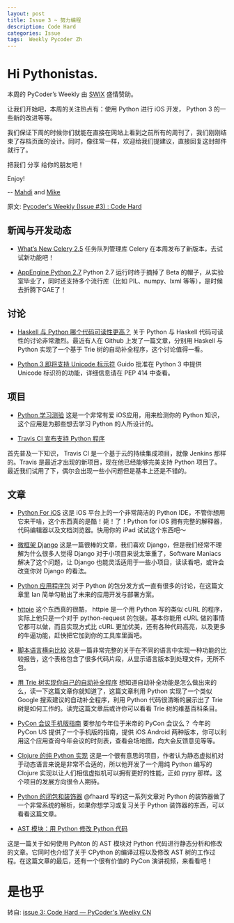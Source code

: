 ```yaml
---
layout: post
title: Issue 3 ~ 努力编程
description: Code Hard
categories: Issue
tags:  Weekly Pycoder Zh
---
```


# Hi Pythonistas. 

本周的 PyCoder’s Weekly 由 [SWIX](http://swixhq.com/) 盛情赞助。

让我们开始吧，本周的关注热点有：使用 Python 进行 iOS 开发， Python 3 的一些新的改进等等。

我们保证下周的时候你们就能在直接在网站上看到之前所有的周刊了，我们刚刚结束了存档页面的设计。同时，像往常一样，欢迎给我们提建议，直接回复这封邮件就行了。

把我们 分享 给你的朋友吧！


Enjoy!


--
[Mahdi](https://twitter.com/#!/myusuf3) and [Mike](https://twitter.com/#!/mgrouchy)

原文: [Pycoder's Weekly (Issue #3) : Code Hard](http://us4.campaign-archive2.com/?u=9735795484d2e4c204da82a29&id=3fc88c3249)


## 新闻与开发动态

- [What’s New Celery 2.5](http://docs.celeryproject.org/en/latest/whatsnew-2.5.html)
任务队列管理库 Celery 在本周发布了新版本，去试试新功能吧！

- [AppEngine Python 2.7](http://googleappengine.blogspot.in/2012/02/announcing-general-availability-of.html)
Python 2.7 运行时终于摘掉了 Beta 的帽子，从实验室毕业了，同时还支持多个流行库（比如 PIL、numpy、lxml 等等），是时候去折腾下GAE了！


## 讨论

- [Haskell 与 Python 哪个代码可读性更高？](http://www.reddit.com/r/programming/comments/q80nh/haskell_python_and_readability/)
关于 Python 与 Haskell 代码可读性的讨论非常激烈。最近有人在 Github 上发了一篇文章，分别用 Haskell 与 Python 实现了一个基于 Trie 树的自动补全程序，这个讨论值得一看。

- [Python 3 即将支持 Unicode 标示符](http://mail.python.org/pipermail/python-dev/2012-February/116995.html)
Guido 批准在 Python 3 中提供 Unicode 标识符的功能，详细信息请在 PEP 414 中查看。




## 项目

- [Python 学习测验](http://www.bythemark.com/products/quiz-learn-python/)
这是一个非常有爱 iOS应用，用来检测你的 Python 知识，这个应用是为那些想去学习 Python 的人所设计的。

- [Travis CI 宣布支持 Python 程序](http://about.travis-ci.org/blog/announcing_python_and_perl_support_on_travis_ci/)

首先普及一下知识， Travis CI 是一个基于云的持续集成项目，就像 Jenkins 那样的。Travis 是最近才出现的新项目，现在他已经能够完美支持 Python 项目了。最近我们试用了下，偶尔会出现一些小问题但是基本上还是不错的。



## 文章

- [Python For iOS](http://pythonforios.com/)
这是 iOS 平台上的一个非常简洁的 Python IDE，不管你想用它来干啥，这个东西真的是酷！毙！了！Python for iOS 拥有完整的解释器，代码编辑器以及文档浏览器。快用你的 iPad 试试这个东西吧～

- [微框架 Django](http://pycoders-weekly-chinese.readthedocs.org/en/latest/issue3/django-micro-framework.html)
这是一篇很棒的文章，我们喜欢 Django，但是我们经常不理解为什么很多人觉得 Django 对于小项目来说太笨重了，Software Maniacs 解决了这个问题，让 Django 也能灵活适用于一些小项目，读读看吧，或许会改变你对 Django 的看法。

- [Python 应用程序包](http://pycoders-weekly-chinese.readthedocs.org/en/latest/issue3/python-application-package.html)
对于 Python 的包分发方式一直有很多的讨论，在这篇文章里 Ian 简单勾勒出了未来的应用开发与部署方案。

- [httpie](https://github.com/jkbr/httpie)
这个东西真的很酷， httpie 是一个用 Python 写的类似 cURL 的程序，实际上他只是一个对于 python-request 的包装。基本你能用 cURL 做的事情它都可以做，而且实现方式比 cURL 更加优美，还有各种代码高亮，以及更多的牛逼功能，赶快把它加到你的工具库里面吧。

- [脚本语言横向比较](http://hyperpolyglot.org/scripting)
这是一篇非常完整的关于在不同的语言中实现一种功能的比较报告，这个表格包含了很多代码片段，从显示语言版本到处理文件，无所不包。

- [用 Trie 树实现你自己的自动补全程序](http://v1v3kn.tumblr.com/post/18238156967/roll-your-own-autocomplete-solution-using-tries)
想知道自动补全功能是怎么做出来的么，读一下这篇文章你就知道了，这篇文章利用 Python 实现了一个类似 Google 搜索建议的自动补全程序，利用 Python 代码很清晰的展示出了 Trie 树是如何工作的。读完这篇文章后或许你可以看看 Trie 树的维基百科条目。

- [PyCon 会议手机版指南](http://guidebook.com/g/pycon2012/)
要参加今年位于米帝的 PyCon 会议么？ 今年的 PyCon US 提供了一个手机版的指南，提供 iOS Android 两种版本，你可以利用这个应用查询今年会议的时刻表，查看会场地图，向大会反馈意见等等。

- [Clojure 的纯 Python 实现](https://github.com/halgari/clojure-py)
这是一个很有意思的项目，作者认为静态虚拟机对于动态语言来说是非常不合适的，所以他开发了一个用纯 Python 编写的 Clojure 实现以让人们相信虚拟机可以拥有更好的性能，正如 pypy 那样。这个项目的发展方向很令人期待。

- [Python 的闭包和装饰器](http://pycoders-weekly-chinese.readthedocs.org/en/latest/issue3/python-closures-and-decorators.html)
@fhaard 写的这一系列文章对 Python 的装饰器做了一个非常系统的解析，如果你想学习或复习关于 Python 装饰器的东西，可以看看这篇文章。

- [AST 模块：用 Python 修改 Python 代码](http://pycoders-weekly-chinese.readthedocs.org/en/latest/issue3/static-modification-of-python-with-python-the-ast-module.html)

这是一篇关于如何使用 Pyhton 的 AST 模块对 Python 代码进行静态分析和修改的文章。它同时也介绍了关于 CPython 的编译过程以及修改 AST 树的工作过程。在这篇文章的最后，还有一个很有价值的 PyCon 演讲视频，来看看吧！


# 是也乎

转自: [issue 3: Code Hard — PyCoder's Weelky CN](http://pycoders-weekly-chinese.readthedocs.org/en/latest/issue3/index.html)
